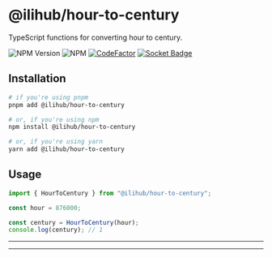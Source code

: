 # @ilihub/hour-to-century

TypeScript functions for converting hour to century.

![NPM Version](https://img.shields.io/npm/v/%40ilihub%2Fhour-to-century?color=33cd56&logo=npm)
![NPM](https://img.shields.io/npm/l/%40ilihub%2Fhour-to-century)
[![CodeFactor](https://www.codefactor.io/repository/github/ilihub/npm/badge)](https://www.codefactor.io/repository/github/ilihub/npm)
[![Socket Badge](https://socket.dev/api/badge/npm/package/@ilihub/hour-to-century)](https://socket.dev/npm/package/@ilihub/hour-to-century)

## Installation

```bash
# if you're using pnpm
pnpm add @ilihub/hour-to-century

# or, if you're using npm
npm install @ilihub/hour-to-century

# or, if you're using yarn
yarn add @ilihub/hour-to-century
```

## Usage

```javascript
import { HourToCentury } from "@ilihub/hour-to-century";

const hour = 876000;

const century = HourToCentury(hour);
console.log(century); // 1
```

---

<!-- sponsors_and_backers_section_start -->

<!-- sponsors_and_backers_section_end -->

---
